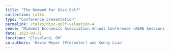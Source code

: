 ```yaml
---
title: "The Demand for Disc Golf"
collection: talks
type: "Conference presentation"
permalink: /talks/disc-golf-valuation-4
venue: "Midwest Economics Association Annual Conference (AERE Sessions)"
date: 2023-03-31
location: "Cleveland, OH"
co-authors: 'Kevin Meyer (Presenter) and Kenny Liao'
---
```


<!-- Google tag (gtag.js) -->
<script async src="https://www.googletagmanager.com/gtag/js?id=G-Q95WSVMDNZ"></script>
<script>
  window.dataLayer = window.dataLayer || [];
  function gtag(){dataLayer.push(arguments);}
  gtag('js', new Date());

  gtag('config', 'G-Q95WSVMDNZ');
</script>